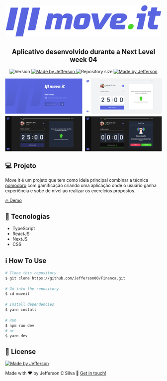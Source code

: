 # <p align="center"> <img src="public/logo-full.svg"> </p>

<h2 align="center"> 
  Aplicativo desenvolvido durante a Next Level week 04
</h2>

<p align="center">
  <img alt="Version" src="https://img.shields.io/badge/version-1.0-brightgreen">
  <a href="https://www.linkedin.com/in/jefferson-c-silva-aa1b7b1a9/">
    <img alt="Made by Jefferson" src="https://img.shields.io/badge/vercel-demo-brightgreen">
  </a>
  <img alt="Repository size" src="https://img.shields.io/github/repo-size/Jefferson00/moveit">
  <a href="https://www.linkedin.com/in/jefferson-c-silva-aa1b7b1a9/">
    <img alt="Made by Jefferson" src="https://img.shields.io/badge/made%20by-Jefferson-blue">
  </a>
</p>

<p align="center">
  <img src="public/github/presentation.png">
</p>

## 💻 Projeto

Move it é um projeto que tem como ideia principal combinar a técnica <a href="https://pt.wikipedia.org/wiki/T%C3%A9cnica_pomodoro">pomodoro</a> com gamificação criando uma aplicação onde o usuário ganha experiência e sobe de nível ao realizar os exercícios propostos.

<a href="https://moveit-chi-two.vercel.app">
   🔥 Demo
</a>



## 🚀 Tecnologias

- TypeScript
- ReactJS
- NextJS
- CSS


## ℹ️ How To Use

```bash
# Clone this repository
$ git clone https://github.com/Jefferson00/Financa.git

# Go into the repository
$ cd moveit

# Install dependencies
$ yarn install

# Run
$ npm run dev
# or
$ yarn dev

```

## 📝 License

<a href="/LICENSE">
    <img alt="Made by Jefferson" src="https://img.shields.io/badge/licence-MIT-blue">
  </a>


Made with ♥ by Jefferson C Silva :wave: [Get in touch!](https://www.linkedin.com/in/jefferson-c-silva)



